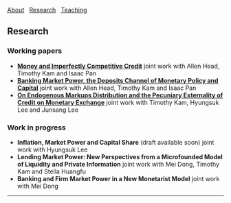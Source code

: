 [About](/index) &nbsp; [Research](/Research) &nbsp; [Teaching](/Teaching)


## Research

### Working papers

- [**Money and Imperfectly Competitive Credit**](https://github.com/samiengmanng/samiengmanng.github.io/files/11328703/main_3April2023.pdf)
  joint work with Allen Head, Timothy Kam and Isaac Pan 
- [**Banking Market Power, the Deposits Channel of Monetary Policy and Capital**](https://github.com/samiengmanng/samiengmanng.github.io/files/10397857/main_paper2.pdf)
  joint work with Allen Head, Timothy Kam and Isaac Pan 
- [**On Endogenous Markups Distribution and the Pecuniary Externality of Credit on Monetary Exchange**](https://github.com/samiengmanng/samiengmanng.github.io/files/10397858/main_paper3.pdf)
  joint work with Timothy Kam, Hyungsuk Lee and Junsang Lee
  
### Work in progress
- **Inflation, Market Power and Capital Share** (draft available soon) 
  joint work with Hyungsuk Lee
- **Lending Market Power: New Perspectives from a Microfounded Model of Liquidity and Private Information** 
  joint work with Mei Dong, Timothy Kam and Stella Huangfu
- **Banking and Firm Market Power in a New Monetarist Model** 
  joint work with Mei Dong

---
<p style="font-size:11px">
